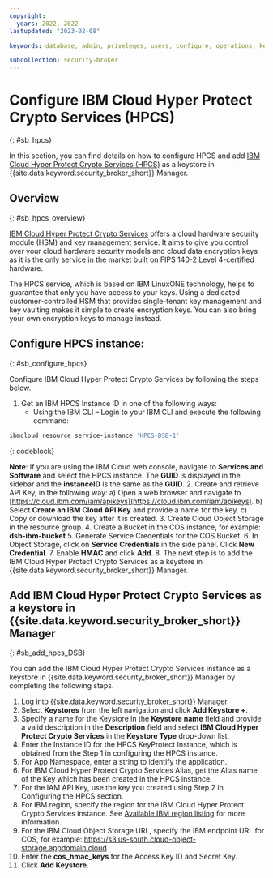 ```yaml
---
copyright:
  years: 2022, 2022
lastupdated: "2023-02-08"

keywords: database, admin, priveleges, users, configure, operations, keyprotect

subcollection: security-broker
---
```


# Configure IBM Cloud Hyper Protect Crypto Services (HPCS)
{: #sb_hpcs}

In this section, you can find details on how to configure HPCS and add [IBM Cloud Hyper Protect Crypto Services (HPCS)](https://www.ibm.com/cloud/hyper-protect-crypto) as a keystore in {{site.data.keyword.security_broker_short}} Manager.

## Overview
{: #sb_hpcs_overview}

[IBM Cloud Hyper Protect Crypto Services](https://www.ibm.com/cloud/hyper-protect-crypto) offers a cloud hardware security module (HSM) and key management service. It aims to give you control over your cloud hardware security models and cloud data encryption keys as it is the only service in the market built on FIPS 140-2 Level 4-certified hardware.

The HPCS service, which is based on IBM LinuxONE technology, helps to guarantee that only you have access to your keys. Using a dedicated customer-controlled HSM that provides single-tenant key management and key vaulting makes it simple to create encryption keys. You can also bring your own encryption keys to manage instead.


## Configure HPCS instance:
{: #sb_configure_hpcs}

Configure IBM Cloud Hyper Protect Crypto Services by following the steps below.

1. Get an IBM HPCS Instance ID in one of the following ways:
    * Using the IBM CLI – Login to your IBM CLI and execute the following command: 

```sh
ibmcloud resource service-instance 'HPCS-DSB-1'
```
{: codeblock}

**Note**: If you are using the IBM Cloud web console, navigate to **Services and Software** and select the HPCS instance. The **GUID** is displayed in the sidebar and the **instanceID** is the same as the **GUID**.
2. Create and retrieve API Key, in the following way: 
    a) Open a  web browser and navigate to [https://cloud.ibm.com/iam/apikeys](https://cloud.ibm.com/iam/apikeys).
    b) Select **Create an IBM Cloud API Key** and provide a name for the key.
    c) Copy or download the key after it is created.
3. Create Cloud Object Storage in the resource group.
4. Create a Bucket in the COS instance, for example:  **dsb-ibm-bucket**
5. Generate Service Credentials for the COS Bucket.
6. In Object Storage, click on **Service Credentials** in the side panel. Click **New Credential**.
7. Enable **HMAC** and click **Add**.
8. The next step is to add the IBM Cloud Hyper Protect Crypto Services as a keystore in {{site.data.keyword.security_broker_short}} Manager.


## Add IBM Cloud Hyper Protect Crypto Services as a keystore in {{site.data.keyword.security_broker_short}} Manager
{: #sb_add_hpcs_DSB}

You can add the IBM Cloud Hyper Protect Crypto Services instance as a keystore in {{site.data.keyword.security_broker_short}} Manager by completing the following steps.

1. Log into {{site.data.keyword.security_broker_short}} Manager.
2. Select **Keystores** from the left navigation and click **Add Keystore +**.
3. Specify a name for the Keystore in the **Keystore name** field and provide a valid description in the **Description** field and select **IBM Cloud Hyper Protect Crypto Services** in the **Keystore Type** drop-down list.
4. Enter the Instance ID for the HPCS KeyProtect Instance, which is obtained from the Step 1 in configuring the HPCS instance.
5. For App Namespace, enter a string to identify the application.
6. For IBM Cloud Hyper Protect Crypto Services Alias, get the Alias name of the Key which has been created in the HPCS instance.
7. For the IAM API Key, use the key you created using Step 2 in Configuring the HPCS section.
8. For IBM region, specify the region for the IBM Cloud Hyper Protect Crypto Services instance. See [Available IBM region listing](https://docs.baffle.io/v1/docs/configure-ibm-key-protect-and-add-it-as-a-keystore-baffle#available-ibm-region-listing) for more information.
9. For the IBM Cloud Object Storage URL, specify the IBM endpoint URL for COS, for example: https://s3.us-south.cloud-object-storage.appdomain.cloud
10. Enter the **cos_hmac_keys** for the Access Key ID and Secret Key.
11. Click **Add Keystore**.

